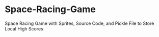 # Space-Racing-Game
Space Racing Game with Sprites, Source Code, and Pickle File to Store Local High Scores
